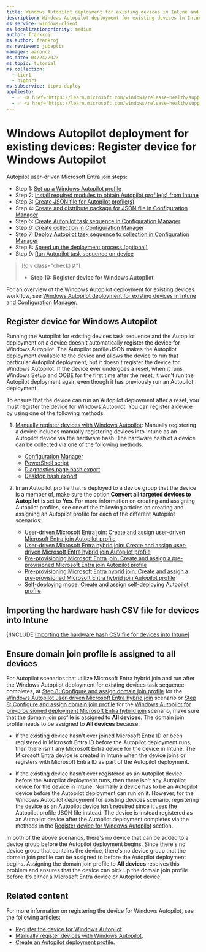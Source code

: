 ```yaml
---
title: Windows Autopilot deployment for existing devices in Intune and Configuration Manager - Step 10 of 10 - Register device for Windows Autopilot
description: Windows Autopilot deployment for existing devices in Intune and Configuration Manager - Step 10 of 10 - Register device for Windows Autopilot.
ms.service: windows-client
ms.localizationpriority: medium
author: frankroj
ms.author: frankroj
ms.reviewer: jubaptis
manager: aaroncz
ms.date: 04/24/2023
ms.topic: tutorial
ms.collection:
  - tier1
  - highpri
ms.subservice: itpro-deploy
appliesto:
  - ✅ <a href="https://learn.microsoft.com/windows/release-health/supported-versions-windows-client" target="_blank">Windows 11</a>
  - ✅ <a href="https://learn.microsoft.com/windows/release-health/supported-versions-windows-client" target="_blank">Windows 10</a>
---
```


# Windows Autopilot deployment for existing devices: Register device for Windows Autopilot

Autopilot user-driven Microsoft Entra join steps:
- Step 1: [Set up a Windows Autopilot profile](setup-autopilot-profile.md)
- Step 2: [Install required modules to obtain Autopilot profile(s) from Intune](install-modules.md)
- Step 3: [Create JSON file for Autopilot profile(s)](create-json-file.md)
- Step 4: [Create and distribute package for JSON file in Configuration Manager](create-json-package.md)
- Step 5: [Create Autopilot task sequence in Configuration Manager](create-autopilot-task-sequence.md)
- Step 6: [Create collection in Configuration Manager](create-collection.md)
- Step 7: [Deploy Autopilot task sequence to collection in Configuration Manager](deploy-autopilot-task-sequence.md)
- Step 8: [Speed up the deployment process (optional)](speed-up-deployment.md)
- Step 9: [Run Autopilot task sequence on device](run-autopilot-task-sequence.md)
> [!div class="checklist"]
> - **Step 10: Register device for Windows Autopilot**

For an overview of the Windows Autopilot deployment for existing devices workflow, see [Windows Autopilot deployment for existing devices in Intune and Configuration Manager](existing-devices-workflow.md#workflow).

## Register device for Windows Autopilot

Running the Autopilot for existing devices task sequence and the Autopilot deployment on a device doesn't automatically register the device for Windows Autopilot. The Autopilot profile JSON makes the Autopilot deployment available to the device and allows the device to run that particular Autopilot deployment, but it doesn't register the device for Windows Autopilot. If the device ever undergoes a reset, when it runs Windows Setup and OOBE for the first time after the reset, it won't run the Autopilot deployment again even though it has previously run an Autopilot deployment.

To ensure that the device can run an Autopilot deployment after a reset, you must register the device for Windows Autopilot. You can register a device by using one of the following methods:

1. [Manually register devices with Windows Autopilot](../../add-devices.md): Manually registering a device includes manually registering devices into Intune as an Autopilot device via the hardware hash. The hardware hash of a device can be collected via one of the following methods:

   - [Configuration Manager](/mem/configmgr/comanage/how-to-prepare-Win10#windows-autopilot)
   - [PowerShell script](../../add-devices.md#powershell)
   - [Diagnostics page hash export](../../add-devices.md#diagnostics-page-hash-export)
   - [Desktop hash export](../../add-devices.md#desktop-hash-export)

1. In an Autopilot profile that is deployed to a device group that the device is a member of, make sure the option **Convert all targeted devices to Autopilot** is set to **Yes**. For more information on creating and assigning Autopilot profiles, see one of the following articles on creating and assigning an Autopilot profile for each of the different Autopilot scenarios:

   - [User-driven Microsoft Entra join: Create and assign user-driven Microsoft Entra join Autopilot profile](../user-driven/azure-ad-join-autopilot-profile.md)
   - [User-driven Microsoft Entra hybrid join: Create and assign user-driven Microsoft Entra hybrid join Autopilot profile](../user-driven/hybrid-azure-ad-join-autopilot-profile.md)
   - [Pre-provisioning Microsoft Entra join: Create and assign a pre-provisioned Microsoft Entra join Autopilot profile](../pre-provisioning/azure-ad-join-autopilot-profile.md)
   - [Pre-provisioning Microsoft Entra hybrid join: Create and assign a pre-provisioned Microsoft Entra hybrid join Autopilot profile](../pre-provisioning/hybrid-azure-ad-join-autopilot-profile.md)
   - [Self-deploying mode: Create and assign self-deploying Autopilot profile](../self-deploying/self-deploying-autopilot-profile.md)

## Importing the hardware hash CSV file for devices into Intune

[!INCLUDE [Importing the hardware hash CSV file for devices into Intune](../includes/import-hardware-hash.md)]

## Ensure domain join profile is assigned to all devices

For Autopilot scenarios that utilize Microsoft Entra hybrid join and run after the Windows Autopilot deployment for existing devices task sequence completes, at [Step 8: Configure and assign domain join profile](../user-driven/hybrid-azure-ad-join-domain-join-profile.md) for the [Windows Autopilot user-driven Microsoft Entra hybrid join](../user-driven/hybrid-azure-ad-join-workflow.md) scenario or [Step 8: Configure and assign domain join profile](../pre-provisioning/hybrid-azure-ad-join-domain-join-profile.md) for the [Windows Autopilot for pre-provisioned deployment Microsoft Entra hybrid join](../pre-provisioning/hybrid-azure-ad-join-workflow.md) scenario, make sure that the domain join profile is assigned to **All devices**. The domain join profile needs to be assigned to **All devices** because:

- If the existing device hasn't ever joined Microsoft Entra ID or been registered in Microsoft Entra ID before the Autopilot deployment runs, then there isn't any Microsoft Entra device for the device in Intune. The Microsoft Entra device is created in Intune when the device joins or registers with Microsoft Entra ID as part of the Autopilot deployment.

- If the existing device hasn't ever registered as an Autopilot device before the Autopilot deployment runs, then there isn't any Autopilot device for the device in Intune. Normally a device has to be an Autopilot device before the Autopilot deployment can run on it. However, for the Windows Autopilot deployment for existing devices scenario, registering the device as an Autopilot device isn't required since it uses the Autopilot profile JSON file instead. The device is instead registered as an Autopilot device after the Autopilot deployment completes via the methods in the [Register device for Windows Autopilot](#register-device-for-windows-autopilot) section.

In both of the above scenarios, there's no device that can be added to a device group before the Autopilot deployment begins. Since there's no device group that contains the device, there's no device group that the domain join profile can be assigned to before the Autopilot deployment begins. Assigning the domain join profile to **All devices** resolves this problem and ensures that the device can pick up the domain join profile before it's either a Microsoft Entra device or Autopilot device.

## Related content

For more information on registering the device for Windows Autopilot, see the following articles:

- [Register the device for Windows Autopilot](../../existing-devices.md#register-the-device-for-windows-autopilot).
- [Manually register devices with Windows Autopilot](../../add-devices.md).
- [Create an Autopilot deployment profile](../../profiles.md#create-an-autopilot-deployment-profile).
